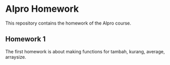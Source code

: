 <!-- this is a readme.md of the alpro homework repository -->

# Alpro Homework

This repository contains the homework of the Alpro course.

## Homework 1

The first homework is about making functions for tambah, kurang, average, arraysize.
